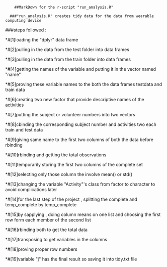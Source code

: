          
		##MarkDown for the r-script "run_analysis.R"

      ###"run_analysis.R" creates tidy data for the data from wearable computing device


###steps followed :		

*#[1]loading the "dplyr" data frame 

*#[2]pulling in the data from the test folder into data frames

*#[3]pulling in the data from the train folder into data frames

*#[4]getting the names of the variable and putting it in the vector named "name"

*#[5]proving these variable names to the both the data frames testdata and train data

*#[6]creating two new factor that provide descriptive names of the activities

*#[7]putting the subject or volunteer numbers into two vectors

*#[8]cbinding the corresponding subject number and activities two each train and test data

*#[9]giving same name to the first two columns of both the data before rbinding 

*#[10]rbinding and getting the total observations

*#[11]temporarily storing the first two columns of the complete set

*#[12]selecting only those column the involve mean() or std()

*#[13]changing the variable "Activity"'s class from factor to character to avoid complications later
 
*#[14]for the last step of the project , splitting the complete and temp_complete by temp_complete

*#[15]by sapplying , doing column means on one list and choosing the first row form each member of the second list
  
*#[16]rbinding both to get the total data 

*#[17]transposing to get variables in the columns 

*#[18]proving proper row numbers 

*#[19]variable "j" has the final result so saving it into tidy.txt file 